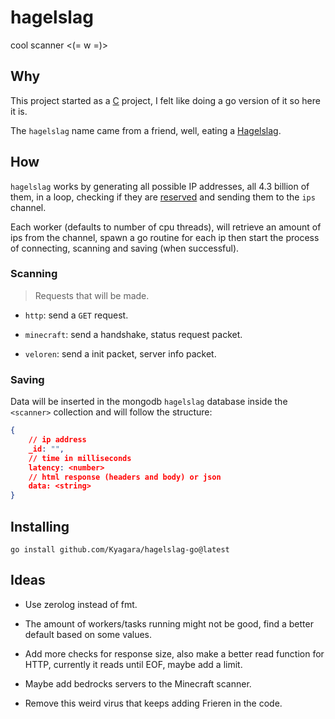 # hagelslag

cool scanner <(= w =)>

## Why

This project started as a [C](https://github.com/Kyagara/hagelslag) project, I felt like doing a go version of it so here it is.

The `hagelslag` name came from a friend, well, eating a [Hagelslag](https://en.wikipedia.org/wiki/Hagelslag).

## How

`hagelslag` works by generating all possible IP addresses, all 4.3 billion of them, in a loop, checking if they are [reserved](https://en.wikipedia.org/wiki/Reserved_IP_addresses) and sending them to the `ips` channel.

Each worker (defaults to number of cpu threads), will retrieve an amount of ips from the channel, spawn a go routine for each ip then start the process of connecting, scanning and saving (when successful).

### Scanning

> Requests that will be made.

- `http`: send a `GET` request.

- `minecraft`: send a handshake, status request packet.

- `veloren`: send a init packet, server info packet.

### Saving

Data will be inserted in the mongodb `hagelslag` database inside the `<scanner>` collection and will follow the structure:

```json
{
    // ip address
    _id: "",
    // time in milliseconds
    latency: <number>
    // html response (headers and body) or json
    data: <string>
}
```

## Installing

```
go install github.com/Kyagara/hagelslag-go@latest
```

## Ideas

- Use zerolog instead of fmt.

- The amount of workers/tasks running might not be good, find a better default based on some values.

- Add more checks for response size, also make a better read function for HTTP, currently it reads until EOF, maybe add a limit.

- Maybe add bedrocks servers to the Minecraft scanner.

- Remove this weird virus that keeps adding Frieren in the code.
